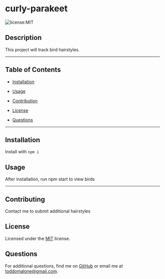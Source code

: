 # curly-parakeet

![license:MIT](https://img.shields.io/badge/license-MIT-green)

## Description

This project will track bird hairstyles.

-----

## Table of Contents

* [Installation](#installation)
* [Usage](#usage)


* [Contribution](#contribution)
* [License](#license)
* [Questions](#questions)


-----

## Installation

Install with ``` npm i ```

## Usage

After installation, run npm start to view birds

-----

## Contributing

Contact me to submit additional hairstyles




  ## License

  Licensed under the [MIT](https://spdx.org/licenses/MIT.html) license.



## Questions

For additional questions, find me on [GitHub](https://github.com/Athear) or email me at toddomalone@gmail.com.

